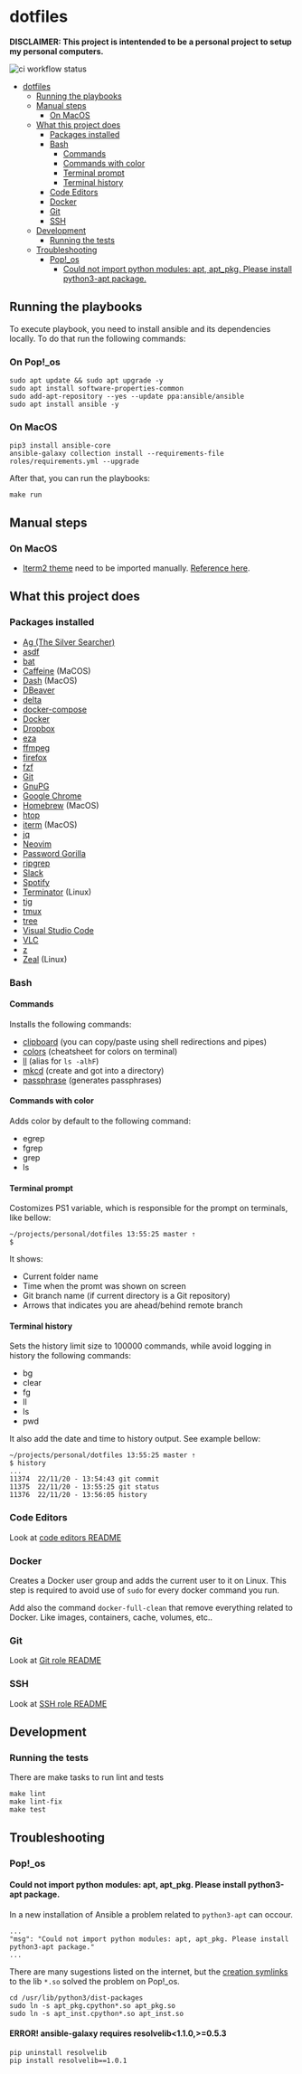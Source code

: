 # dotfiles

**DISCLAIMER: This project is intentended to be a personal project to setup my
personal computers.**

![ci workflow
status](https://github.com/deniscostadsc/dotfiles/actions/workflows/ci.yml/badge.svg)

- [dotfiles](#dotfiles)
  - [Running the playbooks](#running-the-playbooks)
  - [Manual steps](#manual-steps)
    - [On MacOS](#on-macos)
  - [What this project does](#what-this-project-does)
    - [Packages installed](#packages-installed)
    - [Bash](#bash)
      - [Commands](#commands)
      - [Commands with color](#commands-with-color)
      - [Terminal prompt](#terminal-prompt)
      - [Terminal history](#terminal-history)
    - [Code Editors](#code-editors)
    - [Docker](#docker)
    - [Git](#git)
    - [SSH](#ssh)
  - [Development](#development)
    - [Running the tests](#running-the-tests)
  - [Troubleshooting](#troubleshooting)
    - [Pop!\_os](#pop_os)
      - [Could not import python modules: apt, apt\_pkg. Please install python3-apt package.](#could-not-import-python-modules-apt-apt_pkg-please-install-python3-apt-package)

## Running the playbooks

To execute playbook, you need to install ansible and its dependencies locally.
To do that run the following commands:


### On Pop!_os

```
sudo apt update && sudo apt upgrade -y
sudo apt install software-properties-common
sudo add-apt-repository --yes --update ppa:ansible/ansible
sudo apt install ansible -y
```

### On MacOS

```
pip3 install ansible-core
ansible-galaxy collection install --requirements-file roles/requirements.yml --upgrade
```

After that, you can run the playbooks:

```
make run
```

## Manual steps

### On MacOS

- [Iterm2 theme](/roles/terminal/files/Dracula.itermcolors) need to be imported
  manually. [Reference here](https://draculatheme.com/iterm).

## What this project does

### Packages installed

- [Ag (The Silver
  Searcher)](https://github.com/ggreer/the_silver_searcher#readme)
- [asdf](https://github.com/asdf-vm/asdf#readme)
- [bat](https://github.com/sharkdp/bat#readme)
- [Caffeine](https://www.caffeine-app.net/) (MaCOS)
- [Dash](https://kapeli.com/dash) (MacOS)
- [DBeaver](https://dbeaver.io/)
- [delta](https://github.com/dandavison/delta#readme)
- [docker-compose](https://docs.docker.com/compose/)
- [Docker](https://docs.docker.com/)
- [Dropbox](https://www.dropbox.com/)
- [eza](https://github.com/eza-community/eza#readme)
- [ffmpeg](https://ffmpeg.org/)
- [firefox](https://www.mozilla.org/en-US/firefox/new/)
- [fzf](https://github.com/junegunn/fzf#readme)
- [Git](https://git-scm.com/)
- [GnuPG](https://gnupg.org/)
- [Google Chrome](https://www.google.com/intl/en/chrome/)
- [Homebrew](https://brew.sh/) (MacOS)
- [htop](https://github.com/htop-dev/htop#readme)
- [iterm](https://iterm2.com/) (MacOS)
- [jq](https://jqlang.github.io/jq/)
- [Neovim](https://neovim.io/)
- [Password Gorilla](https://github.com/zdia/gorilla#readme)
- [ripgrep](https://github.com/BurntSushi/ripgrep#readme)
- [Slack](https://slack.com/)
- [Spotify](https://www.spotify.com)
- [Terminator](https://gnome-terminator.org/) (Linux)
- [tig](https://github.com/jonas/tig#readme)
- [tmux](https://github.com/tmux/tmux#readme)
- [tree](https://linux.die.net/man/1/tree)
- [Visual Studio Code](https://code.visualstudio.com/)
- [VLC](https://www.videolan.org/vlc/)
- [z](https://github.com/rupa/z/#readme)
- [Zeal](https://zealdocs.org/) (Linux)

### Bash

#### Commands

Installs the following commands:

- [clipboard](/roles/bash/files/bin/clipboard.sh) (you can copy/paste using shell
  redirections and pipes)
- [colors](/roles/bash/files/bin/colors.sh) (cheatsheet for colors on terminal)
- [ll](/roles/bash/files/bash_aliases.sh) (alias for `ls -alhF`)
- [mkcd](/roles/bash/files/bash_functions.sh) (create and got into a directory)
- [passphrase](/roles/bash/files/bin/passphrase.sh) (generates passphrases)

#### Commands with color

Adds color by default to the following command:

- egrep
- fgrep
- grep
- ls

#### Terminal prompt

Costomizes PS1 variable, which is responsible for the prompt on terminals, like
bellow:

```
~/projects/personal/dotfiles 13:55:25 master ⇡
$
```

It shows:

- Current folder name
- Time when the promt was shown on screen
- Git branch name (if current directory is a Git repository)
- Arrows that indicates you are ahead/behind remote branch

#### Terminal history

Sets the history limit size to 100000 commands, while avoid logging in history
the following commands:

- bg
- clear
- fg
- ll
- ls
- pwd

It also add the date and time to history output. See example bellow:

```
~/projects/personal/dotfiles 13:55:25 master ⇡
$ history
...
11374  22/11/20 - 13:54:43 git commit
11375  22/11/20 - 13:55:25 git status
11376  22/11/20 - 13:56:05 history
```

### Code Editors

Look at [code editors README](/roles/code_editors/README.md)

### Docker

Creates a Docker user group and adds the current user to it on Linux. This step
is required to avoid use of `sudo` for every docker command you run.

Add also the command `docker-full-clean` that remove everything related to
Docker. Like images, containers, cache, volumes, etc..

### Git

Look at [Git role README](/roles/git/README.md)

### SSH

Look at [SSH role README](/roles/ssh/README.md)

## Development

### Running the tests

There are make tasks to run lint and tests

```
make lint
make lint-fix
make test
```

## Troubleshooting

### Pop!_os

#### Could not import python modules: apt, apt_pkg. Please install python3-apt package.

In a new installation of Ansible a problem related to `python3-apt` can occour.

```
...
"msg": "Could not import python modules: apt, apt_pkg. Please install python3-apt package."
...
```

There are many sugestions listed on the internet, but the [creation
symlinks](https://stackoverflow.com/a/69107017) to the lib `*.so` solved the
problem on Pop!_os.

```
cd /usr/lib/python3/dist-packages
sudo ln -s apt_pkg.cpython*.so apt_pkg.so
sudo ln -s apt_inst.cpython*.so apt_inst.so
```

#### ERROR! ansible-galaxy requires resolvelib<1.1.0,>=0.5.3

```
pip uninstall resolvelib
pip install resolvelib==1.0.1
```
